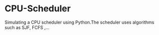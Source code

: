 # CPU-Scheduler
Simulating a CPU scheduler using Python.The scheduler uses algorithms such as SJF, FCFS ,...
